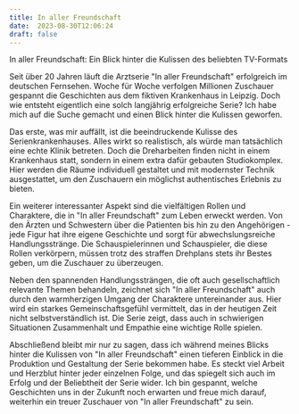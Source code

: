```yaml
---
title: In aller Freundschaft
date:  2023-08-30T12:06:24
draft: false
---
```


In aller Freundschaft: Ein Blick hinter die Kulissen des beliebten TV-Formats

Seit über 20 Jahren läuft die Arztserie "In aller Freundschaft" erfolgreich im deutschen Fernsehen. Woche für Woche verfolgen Millionen Zuschauer gespannt die Geschichten aus dem fiktiven Krankenhaus in Leipzig. Doch wie entsteht eigentlich eine solch langjährig erfolgreiche Serie? Ich habe mich auf die Suche gemacht und einen Blick hinter die Kulissen geworfen.

Das erste, was mir auffällt, ist die beeindruckende Kulisse des Serienkrankenhauses. Alles wirkt so realistisch, als würde man tatsächlich eine echte Klinik betreten. Doch die Dreharbeiten finden nicht in einem Krankenhaus statt, sondern in einem extra dafür gebauten Studiokomplex. Hier werden die Räume individuell gestaltet und mit modernster Technik ausgestattet, um den Zuschauern ein möglichst authentisches Erlebnis zu bieten.

Ein weiterer interessanter Aspekt sind die vielfältigen Rollen und Charaktere, die in "In aller Freundschaft" zum Leben erweckt werden. Von den Ärzten und Schwestern über die Patienten bis hin zu den Angehörigen - jede Figur hat ihre eigene Geschichte und sorgt für abwechslungsreiche Handlungsstränge. Die Schauspielerinnen und Schauspieler, die diese Rollen verkörpern, müssen trotz des straffen Drehplans stets ihr Bestes geben, um die Zuschauer zu überzeugen.

Neben den spannenden Handlungssträngen, die oft auch gesellschaftlich relevante Themen behandeln, zeichnet sich "In aller Freundschaft" auch durch den warmherzigen Umgang der Charaktere untereinander aus. Hier wird ein starkes Gemeinschaftsgefühl vermittelt, das in der heutigen Zeit nicht selbstverständlich ist. Die Serie zeigt, dass auch in schwierigen Situationen Zusammenhalt und Empathie eine wichtige Rolle spielen.

Abschließend bleibt mir nur zu sagen, dass ich während meines Blicks hinter die Kulissen von "In aller Freundschaft" einen tieferen Einblick in die Produktion und Gestaltung der Serie bekommen habe. Es steckt viel Arbeit und Herzblut hinter jeder einzelnen Folge, und das spiegelt sich auch im Erfolg und der Beliebtheit der Serie wider. Ich bin gespannt, welche Geschichten uns in der Zukunft noch erwarten und freue mich darauf, weiterhin ein treuer Zuschauer von "In aller Freundschaft" zu sein.